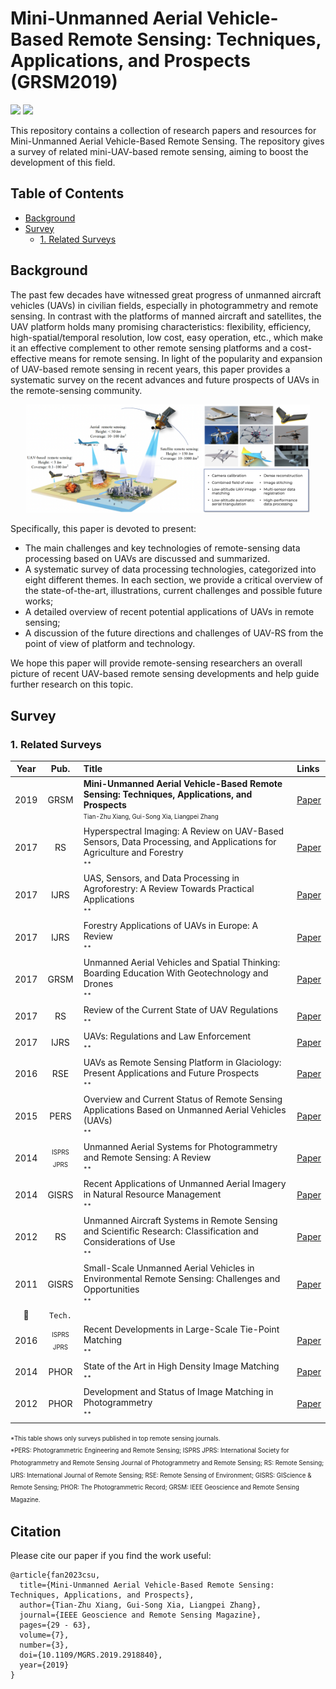 # Mini-Unmanned Aerial Vehicle-Based Remote Sensing: Techniques, Applications, and Prospects (GRSM2019)

<p align="left">
<a href="https://arxiv.org/abs/1812.07770"><img src="https://img.shields.io/badge/Paper-arXiv-green"></a>
<a href="/papers/Mini-UAV-based_RS_MGRS.2019.2918840.pdf"><img src="https://img.shields.io/badge/Paper-PDF-blue"></a>
</p>

This repository contains a collection of research papers and resources for Mini-Unmanned Aerial Vehicle-Based Remote Sensing.  The repository gives a survey of related mini-UAV-based remote sensing, aiming to boost the development of this field.


## Table of Contents
- [Background](#Background)
- [Survey](#Survey)
     - [1. Related Surveys](#1-Related-Surveys)




## Background

The past few decades have witnessed great progress of unmanned aircraft vehicles (UAVs) in civilian fields, especially in photogrammetry and remote sensing. In contrast with the platforms of manned aircraft and satellites, the UAV platform holds many promising characteristics: flexibility, efficiency, high-spatial/temporal resolution, low cost, easy operation, etc., which make it an effective complement to other remote sensing platforms and a cost-effective means for remote sensing. In light of the popularity and expansion of UAV-based remote sensing in recent years, this paper provides a systematic survey on the recent advances and future prospects of UAVs in the remote-sensing community. 

<div align=center><img src="/figures/intro.png" width="90%"></div>

Specifically, this paper is devoted to present:
- The main challenges and key technologies of remote-sensing data processing based on UAVs are discussed and summarized. 
- A systematic survey of data processing technologies, categorized into eight different themes. In each section, we provide a critical overview of the state-of-the-art, illustrations, current challenges and possible future works;
- A detailed overview of recent potential applications of UAVs in remote sensing;
- A discussion of the future directions and challenges of UAV-RS from the point of view of platform and technology.

We hope this paper will provide remote-sensing researchers an overall picture of recent UAV-based remote sensing developments and help guide further research on this topic.



## Survey

### 1. Related Surveys

| **Year** | **Pub.** | **Title**          | **Links**        |
| :------: | :------: | :----------------------------------------------------------- |  :----------------------------------------------------------- |
| 2019 | GRSM | **Mini-Unmanned Aerial Vehicle-Based Remote Sensing: Techniques, Applications, and Prospects** <br> <sup><sub>Tian-Zhu Xiang, Gui-Song Xia, Liangpei Zhang</sub></sup>  | [Paper](https://arxiv.org/abs/1812.07770)
| 2017  | RS | Hyperspectral Imaging: A Review on UAV-Based Sensors, Data Processing, and Applications for Agriculture and Forestry <br> <sup><sub>**</sub></sup>  | [Paper]()
| 2017 | IJRS | UAS, Sensors, and Data Processing in Agroforestry: A Review Towards Practical Applications <br> <sup><sub>**</sub></sup>  | [Paper]()
| 2017 | IJRS | Forestry Applications of UAVs in Europe: A Review  <br> <sup><sub>**</sub></sup>  | [Paper]()
| 2017 | GRSM | Unmanned Aerial Vehicles and Spatial Thinking: Boarding Education With Geotechnology and Drones <br> <sup><sub>**</sub></sup>  | [Paper]()
| 2017 | RS | Review of the Current State of UAV Regulations  <br> <sup><sub>**</sub></sup>  | [Paper]()
| 2017 | IJRS | UAVs: Regulations and Law Enforcement  <br> <sup><sub>**</sub></sup>  | [Paper]()
| 2016 |  RSE | UAVs as Remote Sensing Platform in Glaciology: Present Applications and Future Prospects  <br> <sup><sub>**</sub></sup>  | [Paper]()
| 2015  | PERS | Overview and Current Status of Remote Sensing Applications Based on Unmanned Aerial Vehicles (UAVs)  <br> <sup><sub>**</sub></sup>  | [Paper]()
| 2014  | <sup><sub>ISPRS JPRS</sub></sup> | Unmanned Aerial Systems for Photogrammetry and Remote Sensing: A Review  <br> <sup><sub>**</sub></sup>  | [Paper]()
| 2014 | GISRS | Recent Applications of Unmanned Aerial Imagery in Natural Resource Management  <br> <sup><sub>**</sub></sup>  | [Paper]()
| 2012 | RS | Unmanned Aircraft Systems in Remote Sensing and Scientific Research: Classification and Considerations of Use  <br> <sup><sub>**</sub></sup>  | [Paper]()
| 2011 | GISRS | Small-Scale Unmanned Aerial Vehicles in Environmental Remote Sensing: Challenges and Opportunities  <br> <sup><sub>**</sub></sup>  | [Paper]()
| :triangular_flag_on_post: | `Tech.` |  | 
| 2016 | <sup><sub>ISPRS JPRS</sub></sup> | Recent Developments in Large-Scale Tie-Point Matching  <br> <sup><sub>**</sub></sup>  | [Paper]()
| 2014 | PHOR | State of the Art in High Density Image Matching   <br> <sup><sub>**</sub></sup>  | [Paper]()
| 2012 | PHOR | Development and Status of Image Matching in Photogrammetry  <br> <sup><sub>**</sub></sup>  | [Paper]()


<sup><sub>*This table shows only surveys published in top remote sensing journals.</sub></sup>   
<sup><sub>*PERS: Photogrammetric Engineering and Remote Sensing; ISPRS JPRS: International Society for Photogrammetry and Remote Sensing Journal of Photogrammetry and Remote Sensing; RS: Remote Sensing; IJRS: International Journal of Remote Sensing; RSE: Remote Sensing of Environment; GISRS: GIScience & Remote Sensing; PHOR: The Photogrammetric Record; GRSM: IEEE Geoscience and Remote Sensing Magazine.</sub></sup>











## Citation

Please cite our paper if you find the work useful:

```
@article{fan2023csu,
  title={Mini-Unmanned Aerial Vehicle-Based Remote Sensing: Techniques, Applications, and Prospects},
  author={Tian-Zhu Xiang, Gui-Song Xia, Liangpei Zhang},
  journal={IEEE Geoscience and Remote Sensing Magazine},
  pages={29 - 63},
  volume={7},
  number={3},
  doi={10.1109/MGRS.2019.2918840},  
  year={2019}
}
```

